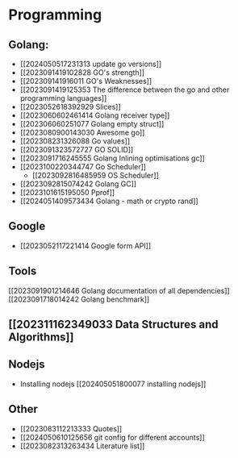 #  Programming
## Golang:
- [[2024050517231313 update go versions]]
- [[2023091419102828 GO's strength]]
- [[202309141916011 GO's Weaknesses]]
- [[2023091419125353 The difference between the go and other programming languages]]
- [[2023052618392929 Slices]]
- [[2023060602461414 Golang receiver type]]
- [[202306060251077 Golang empty struct]]
- [[2023080900143030 Awesome go]]
- [[202308231326088 Go values]]
- [[2023091323572727 GO SOLID]]
- [[2023091716245555 Golang Inlining optimisations gc]]
- [[2023100220344747 Go Scheduler]]
	- [[2023092816485959 OS Scheduler]]
- [[2023092815074242 Golang GC]]
- [[2023101615195050 Pprof]]
- [[2024051409573434 Golang - math or crypto rand]]
 
## Google
- [[2023052117221414 Google form API]]
 
## Tools
[[2023091901214646 Golang documentation of all dependencies]]
[[2023091718014242 Golang benchmark]]

## [[202311162349033  Data Structures and Algorithms]]

## Nodejs
- Installing nodejs [[202405051800077 installing nodejs]]
## Other
- [[2023083112213333 Quotes]]
- [[2024050610125656 git config  for different accounts]]
- [[2023082313263434 Literature list]]


 